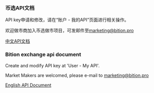 ### 币选API文档

   API key申请和修改，请在“账户 - 我的API”页面进行相关操作。

   欢迎做市商加入币选做市项目，可发邮件至[marketing@bition.pro](marketing@bition.pro)
   
[中文API文档](https://github.com/Bition-pro/Bition-exchange-api/wiki/Bition-exchange-api-zh_cn)

### Bition exchange api document 

   Create and modify API key at 'User - My API'.

   Market Makers are welcomed, please e-mail to [marketing@bition.pro](marketing@bition.pro)




[English API Document](https://github.com/Bition-pro/Bition-exchange-api/wiki/Bition-exchange-api_en)
